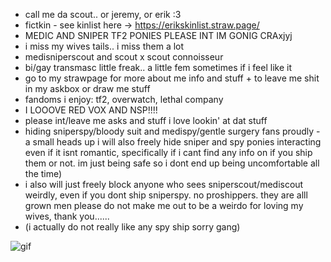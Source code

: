 - call me da scout.. or jeremy, or erik :3
- fictkin - see kinlist here -> https://erikskinlist.straw.page/
- MEDIC AND SNIPER TF2 PONIES PLEASE INT IM GONIG CRAxjyj
- i miss my wives tails.. i miss them a lot
- medisniperscout and scout x scout connoisseur 
- bi/gay transmasc little freak.. a little fem sometimes if i feel like it
- go to my strawpage for more about me info and stuff + to leave me shit in my askbox or draw me stuff
- fandoms i enjoy: tf2, overwatch, lethal company
- I LOOOVE RED VOX AND NSP!!!!
- please int/leave me asks and stuff i love lookin' at dat stuff
- hiding sniperspy/bloody suit and medispy/gentle surgery fans proudly - a small heads up i will also freely hide sniper and spy ponies interacting even if it isnt romantic, specifically if i cant find any info on if you ship them or not. im just being safe so i dont end up being uncomfortable all the time)
- i also will just freely block anyone who sees sniperscout/mediscout weirdly, even if you dont ship sniperspy. no proshippers. they are alll grown men please do not make me out to be a weirdo for loving my wives, thank you......
- (i actually do not really like any spy ship sorry gang)

![gif](https://cdn.discordapp.com/attachments/857675663309668356/1299446510827737088/12132811_cd5b7.gif)
<!---
ianian69/ianian69 is a ✨ special ✨ repository because its `README.md` (this file) appears on your GitHub profile.
You can click the Preview link to take a look at your changes.
--->
